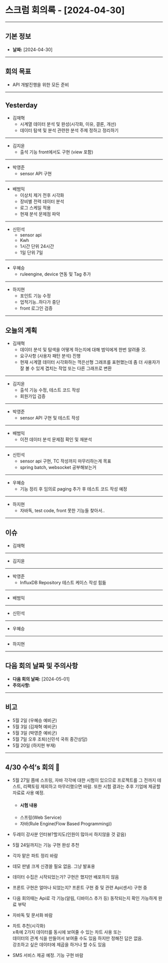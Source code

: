 # 스크럼 회의록 - [2024-04-30] 


---
## 기본 정보
- **날짜:** [2024-04-30]
---
## 회의 목표
- API 개발진행을 위한 모든 준비
---
## Yesterday
- 김재혁
  	- 시계열 데이터 분석 및 완성(시각화, 이유, 결론, 개선)
    - 데이터 탐색 및 분석 관련한 분석 주제 정하고 정리하기
---
- 김지윤
 	- 출석 기능 front에서도 구현 (view 포함)
---
- 박영준 
  	- sensor API 구현
---
- 배범익 
	- 이상치 제거 전후 시각화
  - 장비별 전력 데이터 분석
  - 로그 스케일 적용
  - 현재 분석 문제점 파악
--- 
- 신민석
	- sensor api 
  - Kwh
  - 1시간 단위 24시간
  - 1일 단위 7일
---
- 우혜승
  - ruleengine, device 연동 및 Tag 추가
---
- 하지현 
  - 포인트 기능 수정
  - 업적기능..하다가 중단
  - front 로그인 검증
---


## 오늘의 계획
- 김재혁
  - 데이터 분석 및 탐색을 어떻게 하는지에 대해 범익에게 한번 알려줄 것.
  - 요구사항 (사용자 패턴 분석) 진행
  - 현재 시계열 데이터 시각화하는 꺽은선형 그래프를 표현했는데 좀 더 사용자가 잘 볼 수 있게 겹치는 작업 또는 다른 그래프로 변환
---
- 김지윤 
	- 출석 기능 수정, 테스트 코드 작성
	- 회원가입 검증
---
- 박영준
	- sensor API 구현 및 테스트 작성
---
- 배범익
	- 이전 데이터 분석 문제점 확인 및 재분석
---
- 신민석
	- sensor api 구현, TC 작성까지 마무리하는게 목표
	- spring batch, websocket 공부해보는거
---
- 우혜승 
	- 기능 정리 후 임의로 paging 추가 후 테스트 코드 작성 예정
---
- 하지현
  - 자바독, test code, front 못한 기능들 찾아서..  
---

## 이슈
- 김재혁
---
- 김지윤
---
- 박영준
	- InfluxDB Repository 테스트 케이스 작성 힘듦
---
- 배범익
--- 
- 신민석
---
- 우혜승 
---
- 하지현
--- 

## 다음 회의 날짜 및 주의사항

- **다음 회의 날짜:** [2024-05-01]
- **주의사항:**

---

## 비고
- 5월 2일 (우혜승 예비군)
- 5월 3일 (김재혁 예비군)
- 5월 3일 (박영준 예비군)
- 5월 7일 오후 조퇴(신민석 국취 중간상담)
- 5월 20일 (하지현 부재)

---

## 4/30 수석’s 회의 👻

- 5월 27일 쯤에 스프링, 자바 각각에 대한 시험이 있으므로 프로젝트를 그 전까지 테스트, 리팩토링 제외하고 마무리했으면 바람. 또한 시험 결과는 추후 기업에 제공할 자료료 사용 예정.
  - #### 시험 내용
  - 스프링(Web Service)
  - 자바(Rule Engine(Flow Based Programming))
      
- 두레이 강사분 인터뷰?할지도(인원이 많아서 하지않을 것 같음)

- 5월 24일까지는 기능 구현 완성 추천

- 각자 맡은 파트 정리 바람

- 데모 판넬 크게 신경쓸 필요 없음. 그냥 발표용

- 데이터 수집은 시작되었는가? 구현은 했지만 배포하지 않음

- 프론트 구현은 얼마나 되었는지? 프론트 구현 중 및 관련 Api(센서) 구현 중

- 다음 회의때는 Api로 각 기능(알림, 디바이스 추가 등) 동작되는지 확인 가능하게 완료 부탁

- 자바독 및 문서화 바람

- 차트 추천(시각화)<br>
x축에 2가지 데이터를 동시에 보여줄 수 있는 차트 사용 또는<br>
데이터의 관계 식을 만들어서 보여줄 수도 있음 하지만 정해진 답은 없음.<br>
강조하고 싶은 데이터에 제곱을 하거나 할 수도 있음

- SMS 서비스 제공 예정. 기능 구현 바람



